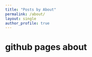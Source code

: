 ```yaml
---
title: "Posts by About"
permalink: /about/
layout: single
author_profile: true
---
```


# github pages about